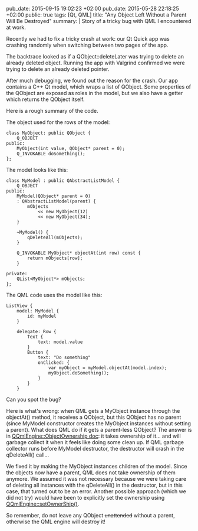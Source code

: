 pub_date: 2015-09-15 19:02:23 +02:00
﻿pub_date: 2015-05-28 22:18:25 +02:00
public: true
tags: [Qt, QML]
title: "Any Object Left Without a Parent Will Be Destroyed"
summary: |
    Story of a tricky bug with QML I encountered at work.

Recently we had to fix a tricky crash at work: our Qt Quick app was crashing randomly when switching between two pages of the app.

The backtrace looked as if a QObject::deleteLater was trying to delete an already deleted object. Running the app with Valgrind confirmed we were trying to delete an already deleted pointer.

After much debugging, we found out the reason for the crash. Our app contains a C++ Qt model, which wraps a list of QObject. Some properties of the QObject are exposed as roles in the model, but we also have a getter which returns the QObject itself.

Here is a rough summary of the code.

The object used for the rows of the model:

    class MyObject: public QObject {
        Q_OBJECT
    public:
        MyObject(int value, QObject* parent = 0);
        Q_INVOKABLE doSomething();
    };

The model looks like this:

    class MyModel : public QAbstractListModel {
        Q_OBJECT
    public:
        MyModel(QObject* parent = 0)
        : QAbstractListModel(parent) {
            mObjects
                << new MyObject(12)
                << new MyObject(34);
        }

        ~MyModel() {
            qDeleteAll(mObjects);
        }

        Q_INVOKABLE MyObject* objectAt(int row) const {
            return mObjects[row];
        }

    private:
        QList<MyObject*> mObjects;
    };

The QML code uses the model like this:

    ListView {
        model: MyModel {
            id: myModel
        }

        delegate: Row {
            Text {
                text: model.value
            }
            Button {
                text: "Do something"
                onClicked: {
                    var myObject = myModel.objectAt(model.index);
                    myObject.doSomething();
                }
            }
        }

Can you spot the bug?

Here is what's wrong: when QML gets a MyObject instance through the objectAt() method, it receives a QObject, but this QObject has no parent (since MyModel constructor creates the  MyObject instances without setting a parent). What does QML do if it gets a parent-less QObject? The answer is in [QQmlEngine::ObjectOwnership doc][qtdoc]: it takes ownership of it... and will garbage collect it when it feels like doing some clean up. If QML garbage collector runs before MyModel destructor, the destructor will crash in the qDeleteAll() call...

[qtdoc]: http://doc.qt.io/qt-5/qqmlengine.html#ObjectOwnership-enum

We fixed it by making the MyObject instances children of the model. Since the objects now have a parent, QML does not take ownership of them anymore. We assumed it was not necessary because we were taking care of deleting all instances with the qDeleteAll() in the destructor, but in this case, that turned out to be an error. Another possible approach (which we did not try) would have been to explicitly set the ownership using [QQmlEngine::setOwnerShip()][setownership].

[setownership]: http://doc.qt.io/qt-5/qqmlengine.html#setObjectOwnerShip

So remember, do not leave any QObject <strike>unattended</strike> without a parent, otherwise the QML engine will destroy it!
